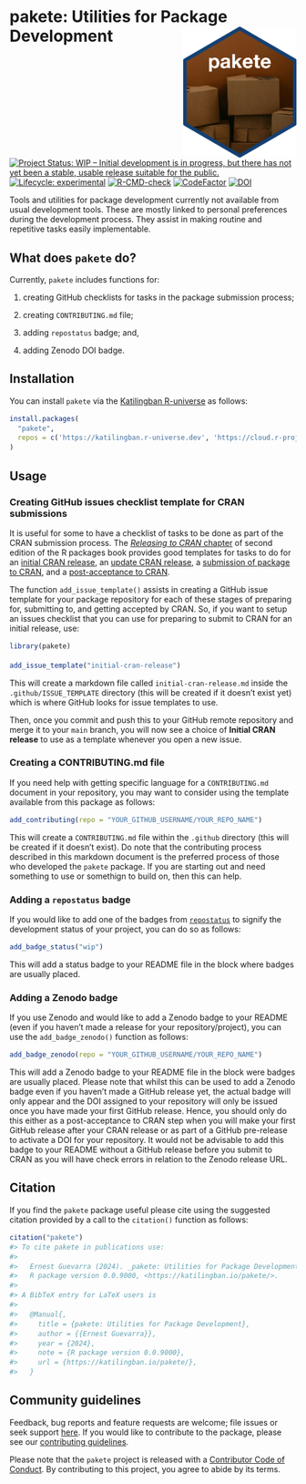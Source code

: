 
<!-- README.md is generated from README.Rmd. Please edit that file -->

# pakete: Utilities for Package Development <img src='man/figures/logo.png' width='200px' align='right' />

<!-- badges: start -->

[![Project Status: WIP – Initial development is in progress, but there
has not yet been a stable, usable release suitable for the
public.](https://www.repostatus.org/badges/latest/wip.svg)](https://www.repostatus.org/#wip)
[![Lifecycle:
experimental](https://img.shields.io/badge/lifecycle-experimental-orange.svg)](https://lifecycle.r-lib.org/articles/stages.html#experimental)
[![R-CMD-check](https://github.com/katilingban/pakete/actions/workflows/R-CMD-check.yaml/badge.svg)](https://github.com/katilingban/pakete/actions/workflows/R-CMD-check.yaml)
[![CodeFactor](https://www.codefactor.io/repository/github/katilingban/pakete/badge)](https://www.codefactor.io/repository/github/katilingban/pakete)
[![DOI](https://zenodo.org/badge/790010725.svg)](https://zenodo.org/badge/latestdoi/790010725)
<!-- badges: end -->

Tools and utilities for package development currently not available from
usual development tools. These are mostly linked to personal preferences
during the development process. They assist in making routine and
repetitive tasks easily implementable.

## What does `pakete` do?

Currently, `pakete` includes functions for:

1.  creating GitHub checklists for tasks in the package submission
    process;

2.  creating `CONTRIBUTING.md` file;

3.  adding `repostatus` badge; and,

4.  adding Zenodo DOI badge.

## Installation

You can install `pakete` via the [Katilingban
R-universe](https://katilingban.r-universe.dev) as follows:

``` r
install.packages(
  "pakete",
  repos = c('https://katilingban.r-universe.dev', 'https://cloud.r-project.org')
)
```

## Usage

### Creating GitHub issues checklist template for CRAN submissions

It is useful for some to have a checklist of tasks to be done as part of
the CRAN submission process. The [*Releasing to CRAN*
chapter](https://r-pkgs.org/release.html) of second edition of the R
packages book provides good templates for tasks to do for an [initial
CRAN release](https://r-pkgs.org/release.html#sec-release-initial), an
[update CRAN
release](https://r-pkgs.org/release.html#keeping-up-with-change), a
[submission of package to
CRAN](https://r-pkgs.org/release.html#sec-release-process), and a
[post-acceptance to
CRAN](https://r-pkgs.org/release.html#sec-release-post-acceptance).

The function `add_issue_template()` assists in creating a GitHub issue
template for your package repository for each of these stages of
preparing for, submitting to, and getting accepted by CRAN. So, if you
want to setup an issues checklist that you can use for preparing to
submit to CRAN for an initial release, use:

``` r
library(pakete)

add_issue_template("initial-cran-release")
```

This will create a markdown file called `initial-cran-release.md` inside
the `.github/ISSUE_TEMPLATE` directory (this will be created if it
doesn’t exist yet) which is where GitHub looks for issue templates to
use.

Then, once you commit and push this to your GitHub remote repository and
merge it to your `main` branch, you will now see a choice of **Initial
CRAN release** to use as a template whenever you open a new issue.

### Creating a CONTRIBUTING.md file

If you need help with getting specific language for a `CONTRIBUTING.md`
document in your repository, you may want to consider using the template
available from this package as follows:

``` r
add_contributing(repo = "YOUR_GITHUB_USERNAME/YOUR_REPO_NAME")
```

This will create a `CONTRIBUTING.md` file within the `.github` directory
(this will be created if it doesn’t exist). Do note that the
contributing process described in this markdown document is the
preferred process of those who developed the `pakete` package. If you
are starting out and need something to use or somethign to build on,
then this can help.

### Adding a `repostatus` badge

If you would like to add one of the badges from
[`repostatus`](https://www.repostatus.org/) to signify the development
status of your project, you can do so as follows:

``` r
add_badge_status("wip")
```

This will add a status badge to your README file in the block where
badges are usually placed.

### Adding a Zenodo badge

If you use Zenodo and would like to add a Zenodo badge to your README
(even if you haven’t made a release for your repository/project), you
can use the `add_badge_zenodo()` function as follows:

``` r
add_badge_zenodo(repo = "YOUR_GITHUB_USERNAME/YOUR_REPO_NAME")
```

This will add a Zenodo badge to your README file in the block were
badges are usually placed. Please note that whilst this can be used to
add a Zenodo badge even if you haven’t made a GitHub release yet, the
actual badge will only appear and the DOI assigned to your repository
will only be issued once you have made your first GitHub release. Hence,
you should only do this either as a post-acceptance to CRAN step when
you will make your first GitHub release after your CRAN release or as
part of a GitHub pre-release to activate a DOI for your repository. It
would not be advisable to add this badge to your README without a GitHub
release before you submit to CRAN as you will have check errors in
relation to the Zenodo release URL.

## Citation

If you find the `pakete` package useful please cite using the suggested
citation provided by a call to the `citation()` function as follows:

``` r
citation("pakete")
#> To cite pakete in publications use:
#> 
#>   Ernest Guevarra (2024). _pakete: Utilities for Package Development_.
#>   R package version 0.0.9000, <https://katilingban.io/pakete/>.
#> 
#> A BibTeX entry for LaTeX users is
#> 
#>   @Manual{,
#>     title = {pakete: Utilities for Package Development},
#>     author = {{Ernest Guevarra}},
#>     year = {2024},
#>     note = {R package version 0.0.9000},
#>     url = {https://katilingban.io/pakete/},
#>   }
```

## Community guidelines

Feedback, bug reports and feature requests are welcome; file issues or
seek support [here](https://github.com/katilingban/pakete/issues). If
you would like to contribute to the package, please see our
[contributing
guidelines](https://katilingban.io/pakete/CONTRIBUTING.html).

Please note that the `pakete` project is released with a [Contributor
Code of Conduct](https://katilingban.io/pakete/CODE_OF_CONDUCT.html). By
contributing to this project, you agree to abide by its terms.
